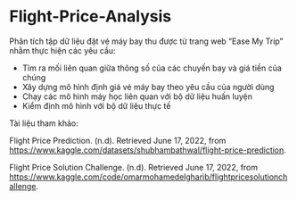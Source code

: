 # Flight-Price-Analysis

Phân tích tập dữ liệu đặt vé máy bay thu được từ trang web “Ease My Trip” nhằm thực hiện các yêu cầu:
- Tìm ra mối liên quan giữa thông số của các chuyến bay và giá tiền của chúng
- Xây dựng mô hình định giá vé máy bay theo yêu cầu của người dùng
- Chạy các mô hình máy học liên quan với bộ dữ liệu huấn luyện
- Kiểm định mô hình với bộ dữ liệu thực tế

Tài liệu tham khảo:

Flight Price Prediction. (n.d). Retrieved June 17, 2022, from https://www.kaggle.com/datasets/shubhambathwal/flight-price-prediction.

Flight Price Solution Challenge. (n.d). Retrieved June 17, 2022, from https://www.kaggle.com/code/omarmohamedelgharib/flightpricesolutionchallenge.
